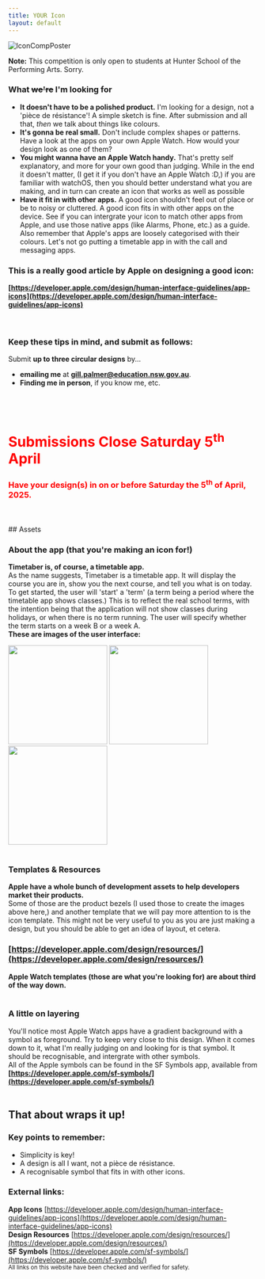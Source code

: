 ```yaml
---
title: YOUR Icon
layout: default
---
```


![IconCompPoster](https://github.com/user-attachments/assets/3b874a52-a957-44d4-99ad-17710e48c2dd)

<b>Note:</b> This competition is only open to students at Hunter School of the Performing Arts. Sorry.


<h3>
  What <s>we're</s> I'm looking for
</h3>

<ul>
  <li><b>It doesn't have to be a polished product.</b> I'm looking for a design, not a 'pièce de résistance'! A simple sketch is fine. After submission and all that, <i>then</i> we talk about things like colours.</li>
  <li><b>It's gonna be real small.</b> Don't include complex shapes or patterns. Have a look at the apps on your own Apple Watch. How would your design look as one of them?</li>
  <li><b>You might wanna have an Apple Watch handy.</b> That's pretty self explanatory, and more for your own good than judging. While in the end it doesn't matter, (I get it if you don't have an Apple Watch :D,) if you are familiar with watchOS, then you should better understand what you are making, and in turn can create an icon that works as well as possible</li>
  <li><b>Have it fit in with other apps.</b> A good icon shouldn't feel out of place or be to noisy or cluttered. A good icon fits in with other apps on the device. See if you can intergrate your icon to match other apps from Apple, and use those native apps (like Alarms, Phone, etc.) as a guide. Also remember that Apple's apps are loosely categorised with their colours. Let's not go putting a timetable app in with the call and messaging apps.</li>
</ul>

### This is a really good article by Apple on designing a good icon:
**[https://developer.apple.com/design/human-interface-guidelines/app-icons](https://developer.apple.com/design/human-interface-guidelines/app-icons)**
<br>
<br>
<br>
### Keep these tips in mind, and submit as follows:
Submit **up to three circular designs** by...

- **emailing me** at **gill.palmer@education.nsw.gov.au**.
- **Finding me in person**, if you know me, etc.
<br>
<br>
<h1 style="color:red;"><b>Submissions Close Saturday 5<sup>th</sup> April</b></h1>
<h3 style="color:red;"><b>Have your design(s) in <b>on or before</b> Saturday the 5<sup>th</sup> of April, 2025.</b></h3>
<br>
<br>
## Assets

### About the app (that you're making an icon for!)
**Timetaber is, of course, a timetable app.**\
As the name suggests, Timetaber is a timetable app. It will display the course you are in, show you the next course, and tell you what is on today.
To get started, the user will 'start' a 'term' (a term being a period where the timetable app shows classes.) This is to reflect the real school terms, with the intention being that the application will not show classes during holidays, or when there is no term running. The user will specify whether the term starts on a week B or a week A.\
**These are images of the user interface:**

<img src="https://github.com/user-attachments/assets/bb9418d6-f2ce-412c-95a2-7d0d1ec46c12" width="200">
<img src="https://github.com/user-attachments/assets/e18578e1-63c4-40b0-a48b-058dc97fcd44" width="200">
<img src="https://github.com/user-attachments/assets/c625d165-db96-42c9-bb1d-3bb8465a42d2" width="200">
<br>
<br>

### Templates & Resources
**Apple have a whole bunch of development assets to help developers market their products.**\
Some of those are the product bezels (I used those to create the images above here,) and another template that we will pay more attention to is the icon template. This might not be very useful to you as you are just making a design, but you should be able to get an idea of layout, et cetera.

### [https://developer.apple.com/design/resources/](https://developer.apple.com/design/resources/)
**Apple Watch templates (those are what you're looking for) are about third of the way down.**
<br>
<br>

### A little on layering

You'll notice most Apple Watch apps have a gradient background with a symbol as foreground. Try to keep very close to this design. When it comes down to it, what I'm really judging on and looking for is that symbol. It should be recognisable, and intergrate with other symbols.\
All of the Apple symbols can be found in the SF Symbols app, available from **[https://developer.apple.com/sf-symbols/](https://developer.apple.com/sf-symbols/)**
<br>
<br>

## That about wraps it up!
### Key points to remember:
- Simplicity is key!
- A design is all I want, not a pièce de résistance.
- A recognisable symbol that fits in with other icons.
### External links:
**App Icons** [https://developer.apple.com/design/human-interface-guidelines/app-icons](https://developer.apple.com/design/human-interface-guidelines/app-icons) \
**Design Resources** [https://developer.apple.com/design/resources/](https://developer.apple.com/design/resources/) \
**SF Symbols** [https://developer.apple.com/sf-symbols/](https://developer.apple.com/sf-symbols/) \
<sub>All links on this website have been checked and verified for safety.</sub>




